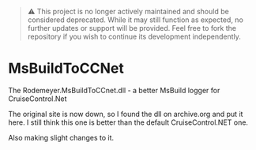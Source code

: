 > ⚠️ This project is no longer actively maintained and should be considered deprecated. While it may still function as expected, no further updates or support will be provided. Feel free to fork the repository if you wish to continue its development independently.

# MsBuildToCCNet
The Rodemeyer.MsBuildToCCnet.dll - a better MsBuild logger for CruiseControl.Net

The original site is now down, so I found the dll on archive.org and put it here. I still think this one is better than the default CruiseControl.NET one.

Also making slight changes to it.
